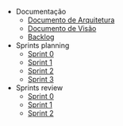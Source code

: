 - Documentação
    - [Documento de Arquitetura](./wiki/documento_arquitetura.md)
    - [Documento de Visão](./wiki/documento_visao.md)
    - [Backlog](./wiki/backlog.md)
- Sprints planning
    - [Sprint 0](./wiki/Sprint0/documento_sprint0.md)
    - [Sprint 1](./wiki/Sprint1/documento_sprint1.md)
    - [Sprint 2](./wiki/Sprint2/documento_sprint2.md)
    - [Sprint 3](./wiki/Sprint3/documento_sprint3.md)
- Sprints review
    - [Sprint 0](./wiki/Sprint0/result_sprint0.md)
    - [Sprint 1](./wiki/Sprint1/result_sprint1.md)
    - [Sprint 2](./wiki/Sprint2/result_sprint2.md)
    <!-- - [Sprint 3](./wiki/Sprint3/result_sprint3.md) -->